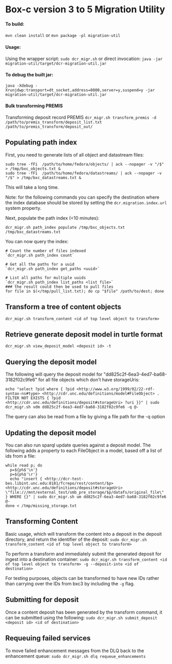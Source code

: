 # Box-c version 3 to 5 Migration Utility
#### To build:
`mvn clean install`
or
`mvn package -pl migration-util`

#### Usage:
Using the wrapper script:
`sudo dcr_migr.sh`
or direct invocation:
`java -jar migration-util/target/dcr-migration-util.jar`

#### To debug the built jar:
`java -Xdebug -Xrunjdwp:transport=dt_socket,address=8000,server=y,suspend=y -jar migration-util/target/dcr-migration-util.jar`

#### Bulk transforming PREMIS
Transforming deposit record PREMIS
`dcr_migr.sh transform_premis -d /path/to/premis_transform/deposit_list.txt /path/to/premis_transform/deposit_out/`

## Populating path index
First, you need to generate lists of all object and datastream files:
```
sudo tree -fFi  /path/to/home/fedora/objects/ | ack --nopager -v "/$" > /tmp/bxc_objects.txt &
sudo tree -fFi  /path/to/home/fedora/datastreams/ | ack --nopager -v "/$" > /tmp/bxc_datastreams.txt &
```
This will take a long time.

Note: for the following commands you can specify the destination where the index database should be stored by setting the `dcr.migration.index.url` system property.

Next, populate the path index (<10 minutes):
```
dcr_migr.sh path_index populate /tmp/bxc_objects.txt /tmp/bxc_datastreams.txt
```

You can now query the index:
```
# Count the number of files indexed
`dcr_migr.sh path_index count`

# Get all the paths for a uuid
`dcr_migr.sh path_index get_paths <uuid>`
	
# List all paths for multiple uuids
`dcr_migr.sh path_index list_paths <list file>`
### the result could then be used to pull files
for file in $(</tmp/pull_list.txt); do cp "$file" /path/to/dest; done
```

## Transform a tree of content objects
```
dcr_migr.sh transform_content <id of top level object to transform>
```

## Retrieve generate deposit model in turtle format
`dcr_migr.sh view_deposit_model <deposit id> -t`
  
## Querying the deposit model
The following will query the deposit model for "dd825c2f-6ea3-4ed7-ba68-3182f02c9fe6" for all file objects which don't have storageUris:
```
echo "select ?pid where { ?pid <http://www.w3.org/1999/02/22-rdf-syntax-ns#type> <http://cdr.unc.edu/definitions/model#FileObject> . FILTER NOT EXISTS { ?pid <http://cdr.unc.edu/definitions/deposit#storageUri> ?uri }}" | sudo dcr_migr.sh vdm dd825c2f-6ea3-4ed7-ba68-3182f02c9fe6 -q @-
```
The query can also be read from a file by giving a file path for the -q option

## Updating the deposit model
You can also run sparql update queries against a deposit model. The following adds a property to each FileObject in a model, based off a list of ids from a file:

```
while read p; do
  p=${p%$'\n'}
  p=${p%$'\r'}
  echo "insert { <http://dcr-test-bes.libint.unc.edu:8181/fcrepo/rest/content/$p> <http://cdr.unc.edu/definitions/deposit#storageUri> \"file:///mnt/external_test/smb_pre_storage/$p/datafs/original_file\" } WHERE {}" | sudo dcr_migr.sh um dd825c2f-6ea3-4ed7-ba68-3182f02c9fe6 @-
done < /tmp/missing_storage.txt
```
  
## Transforming Content
Basic usage, which will transform the content into a deposit in the deposit directory, and return the identifier of the deposit:
`sudo dcr_migr.sh transform_content <id of top level object to transform>`

To perform a transform and immediately submit the generated deposit for ingest into a destination container:
`sudo dcr_migr.sh transform_content <id of top level object to transform> -g --deposit-into <id of destination>`

For testing purposes, objects can be transformed to have new IDs rather than carrying over the IDs from bxc3 by including the `-g` flag.

## Submitting for deposit
Once a content deposit has been generated by the transform command, it can be submitted using the following:
`sudo dcr_migr.sh submit_deposit <deposit id> <id of destination>`
  
## Requeuing failed services
To move failed enhancement messages from the DLQ back to the enhancement queue:
`sudo dcr_migr.sh dlq requeue_enhancements`